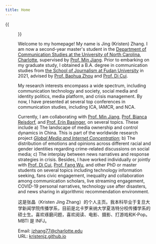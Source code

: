 ```yaml
---
title: Home
---
```


{{<figure src="/image/Myself.jpg">}}

Welcome to my homepage! My name is Jing (Kristen) Zhang. I am now a second-year master's student in the [Department of Communication Studies at the University of North Carolina, Charlotte](https://communication.charlotte.edu/), supervised by [Prof. Min Jiang](https://pages.charlotte.edu/min-jiang/). Prior to embarking on my graduate study, I obtained a B.A. degree in communication studies from [the School of Journalism at Fudan University](http://www.xwxy.fudan.edu.cn/n1339/index.html) in 2021, advised by [Prof. Baohua Zhou](http://www.xwxy.fudan.edu.cn/dm/Show.aspx?info_lb=4&flag=4&info_id=7) and [Prof. Di Cui](https://www.researchgate.net/profile/Di-Cui-9). 

My research interests encompass a wide spectrum, including communication technology and society, social media and identity politics, media platform, and crisis management. By now, I have presented at several top conferences in communication studies, including ICA, IAMCR, and NCA. 

Currently, I am collaborating with [Prof. Min Jiang](https://pages.charlotte.edu/min-jiang/), [Prof. Bianca Reisdorf](https://www.biancareisdorf.com/), and [Prof. Erin Basinger](https://www.erinbasinger.com/), on several topics. These include a) The landscape of media ownership and control dynamics in China. This is part of the worldwide research project [*Global Media and Internet Concentration*](https://gmicp.org/); b) The distribution of emotions and opinions across different racial and gender identities regarding crime-related discussions on social media; c) The interplay between news narratives and response strategies in crisis. Besides, I have worked individually or jointly with [Prof. Di Cui](https://www.researchgate.net/profile/Di-Cui-9), [Prof. Fang Wu](https://smd.sjtu.edu.cn/english.php/teacher/detail/id/174), and other PhD or master students on several topics including technology information seeking, fans civic engagement, inequality and collaboration among communication scholars, live streaming engagement, COVID-19 personal narratives, technology use after disasters, and news sharing in algorithmic recommendation environment. 



这是张晶（Kristen Jing Zhang）的个人主页。我本科毕业于复旦大学新闻学院传播学系，目前是北卡罗来纳大学夏洛特分校传播学系的硕士生。喜欢琢磨问题，喜欢阅读、电影、摄影、打游戏和K-Pop。MBTI 是 INFJ。



Email: jzhang77@charlotte.edu\
URL: [kristenjz.github.io](https://kristenjz.github.io/)

